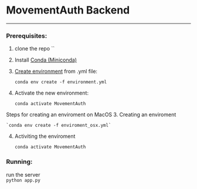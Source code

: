 # MovementAuth Backend
------

### Prerequisites:
1. clone the repo ``<br>
2. Install [Conda (Miniconda)](https://docs.conda.io/en/latest/miniconda.html)
3. [Create environment](https://docs.conda.io/projects/conda/en/latest/user-guide/tasks/manage-environments.html#creating-an-environment-from-an-environment-yml-file) from .yml file: 

    `conda env create -f environment.yml`
4. Activate the new environment:

    `conda activate MovementAuth`

Steps for creating an enviroment on MacOS
3. Creating an enviroment  

    `conda env create -f enviroment_osx.yml`

4. Activiting the enviroment 

    `conda activate MovementAuth`

### Running:
run the server<br>
`python app.py`<br>
